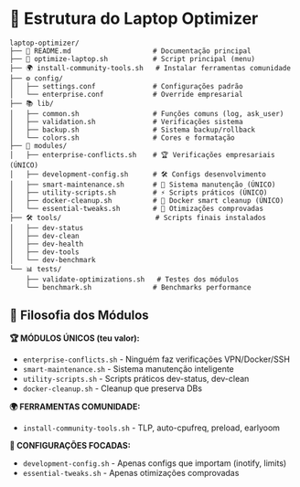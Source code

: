 # 📁 Estrutura do Laptop Optimizer

```
laptop-optimizer/
├── 📄 README.md                    # Documentação principal
├── 🚀 optimize-laptop.sh           # Script principal (menu)
├── 🌍 install-community-tools.sh   # Instalar ferramentas comunidade
├── ⚙️ config/
│   ├── settings.conf              # Configurações padrão
│   └── enterprise.conf            # Override empresarial
├── 📚 lib/
│   ├── common.sh                  # Funções comuns (log, ask_user)
│   ├── validation.sh              # Verificações sistema
│   ├── backup.sh                  # Sistema backup/rollback
│   └── colors.sh                  # Cores e formatação
├── 🔧 modules/
│   ├── enterprise-conflicts.sh    # 🏆 Verificações empresariais (ÚNICO)
│   ├── development-config.sh      # 🛠️ Configs desenvolvimento
│   ├── smart-maintenance.sh       # 🧹 Sistema manutenção (ÚNICO)
│   ├── utility-scripts.sh         # ⚡ Scripts práticos (ÚNICO)
│   ├── docker-cleanup.sh          # 🐳 Docker smart cleanup (ÚNICO)
│   └── essential-tweaks.sh        # 🔧 Otimizações comprovadas
├── 🛠️ tools/                       # Scripts finais instalados
│   ├── dev-status
│   ├── dev-clean  
│   ├── dev-health
│   ├── dev-tools
│   └── dev-benchmark
└── 📊 tests/
    ├── validate-optimizations.sh   # Testes dos módulos
    └── benchmark.sh               # Benchmarks performance
```

## 🎯 Filosofia dos Módulos

**🏆 MÓDULOS ÚNICOS (teu valor):**
- `enterprise-conflicts.sh` - Ninguém faz verificações VPN/Docker/SSH
- `smart-maintenance.sh` - Sistema manutenção inteligente  
- `utility-scripts.sh` - Scripts práticos dev-status, dev-clean
- `docker-cleanup.sh` - Cleanup que preserva DBs

**🌍 FERRAMENTAS COMUNIDADE:**
- `install-community-tools.sh` - TLP, auto-cpufreq, preload, earlyoom

**🔧 CONFIGURAÇÕES FOCADAS:**
- `development-config.sh` - Apenas configs que importam (inotify, limits)
- `essential-tweaks.sh` - Apenas otimizações comprovadas